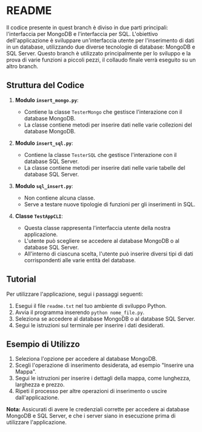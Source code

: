 # README

Il codice presente in quest branch è diviso in due parti principali: l'interfaccia per MongoDB e l'interfaccia per SQL. 
L'obiettivo dell'applicazione è sviluppare un'interfaccia utente per l'inserimento di dati in un database, utilizzando due diverse tecnologie di database: MongoDB e SQL Server.
Questo branch è utilizzato principalmente per lo sviluppo e la prova di varie funzioni a piccoli pezzi, il collaudo finale verrà eseguito su un altro branch.

## Struttura del Codice

1. **Modulo `insert_mongo.py`**:
   - Contiene la classe `TesterMongo` che gestisce l'interazione con il database MongoDB.
   - La classe contiene metodi per inserire dati nelle varie collezioni del database MongoDB.

2. **Modulo `insert_sql.py`**:
   - Contiene la classe `TesterSQL` che gestisce l'interazione con il database SQL Server.
   - La classe contiene metodi per inserire dati nelle varie tabelle del database SQL Server.
  
3. **Modulo `sql_insert.py`**:
   - Non contiene alcuna classe.
   - Serve a testare nuove tipologie di funzioni per gli inserimenti in SQL.

4. **Classe `TestAppCLI`**:
   - Questa classe rappresenta l'interfaccia utente della nostra applicazione.
   - L'utente può scegliere se accedere al database MongoDB o al database SQL Server.
   - All'interno di ciascuna scelta, l'utente può inserire diversi tipi di dati corrispondenti alle varie entità del database.

## Tutorial

Per utilizzare l'applicazione, segui i passaggi seguenti:

1. Esegui il file `readme.txt` nel tuo ambiente di sviluppo Python.
2. Avvia il programma inserendo `python nome_file.py`.
3. Seleziona se accedere al database MongoDB o al database SQL Server.
4. Segui le istruzioni sul terminale per inserire i dati desiderati.

## Esempio di Utilizzo

1. Seleziona l'opzione per accedere al database MongoDB.
2. Scegli l'operazione di inserimento desiderata, ad esempio "Inserire una Mappa".
3. Segui le istruzioni per inserire i dettagli della mappa, come lunghezza, larghezza e prezzo.
4. Ripeti il processo per altre operazioni di inserimento o uscire dall'applicazione.

**Nota:** Assicurati di avere le credenziali corrette per accedere ai database MongoDB e SQL Server, e che i server siano in esecuzione prima di utilizzare l'applicazione.

